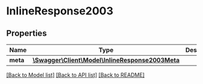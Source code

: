 # InlineResponse2003

## Properties
Name | Type | Description | Notes
------------ | ------------- | ------------- | -------------
**meta** | [**\Swagger\Client\Model\InlineResponse2003Meta**](InlineResponse2003Meta.md) |  | [optional] 

[[Back to Model list]](../README.md#documentation-for-models) [[Back to API list]](../README.md#documentation-for-api-endpoints) [[Back to README]](../README.md)


